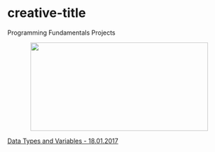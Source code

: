 # creative-title
Programming Fundamentals Projects

<p align="center">
<a href="https://softuni.bg/"><img src="https://softuni.bg/Files/Images/SoftUni-Wallpaper-1920-1080.png" width="400" height="200">
</a>

<a href="https://github.com/badjok3/creative-title/tree/master/dataTypes"> Data Types and Variables - 18.01.2017</a> 
